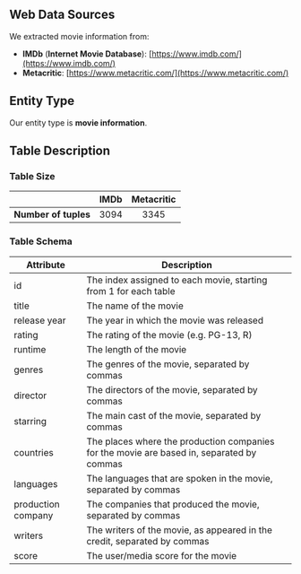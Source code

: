 ## Web Data Sources

We extracted movie information from:
- **IMDb** (**Internet Movie Database**): [https://www.imdb.com/](https://www.imdb.com/)
- **Metacritic**: [https://www.metacritic.com/](https://www.metacritic.com/)

## Entity Type
Our entity type is **movie information**. 

##  Table Description

### Table Size

| | IMDb  | Metacritic |
| --- | :---: | :---: |
| **Number of tuples** | 3094  | 3345  |

### Table Schema

| Attribute | Description |
| --- | --- |
| id | The index assigned to each movie, starting from 1 for each table |
| title | The name of the movie |
| release year | The year in which the movie was released |
| rating | The rating of the movie (e.g. PG-13, R) |
| runtime | The length of the movie |
| genres | The genres of the movie, separated by commas |
| director | The directors of the movie, separated by commas |
| starring | The main cast of the movie, separated by commas |
| countries | The places where the production companies for the movie are based in, separated by commas |
| languages | The languages that are spoken in the movie, separated by commas |
| production company | The companies that produced the movie, separated by commas |
| writers | The writers of the movie, as appeared in the credit, separated by commas |
| score | The user/media score for the movie |

